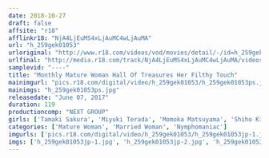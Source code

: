 ```yaml
---
date: 2018-10-27
draft: false
affsite: "r18"
afflinkr18: "NjA4LjEuMS4xLjAuMC4wLjAuMA"
url: "h_259gek01053"
urloriginal: "http://www.r18.com/videos/vod/movies/detail/-/id=h_259gek01053"
urlfinal: "http://media.r18.com/track/NjA4LjEuMS4xLjAuMC4wLjAuMA/videos/vod/movies/detail/-/id=h_259gek01053"
samplevid: "----"
title: "Monthly Mature Woman Hall Of Treasures Her Filthy Touch"
mainimgurl: "pics.r18.com/digital/video/h_259gek01053/h_259gek01053ps.jpg"
mainimgs: "h_259gek01053ps.jpg"
releasedate: "June 07, 2017"
duration: 119
productioncomp: "NEXT GROUP"
girls: ['Tamaki Sakura', 'Miyuki Terada', 'Momoka Matsuyama', 'Shiho Kitahara', 'Aiko Shimada', 'Natsumi Harada', 'Miki Shiraishi', 'Miyuki Yamao']
categories: ['Mature Woman', 'Married Woman', 'Nymphomaniac']
imgurls: ['pics.r18.com/digital/video/h_259gek01053/h_259gek01053jp-1.jpg', 'pics.r18.com/digital/video/h_259gek01053/h_259gek01053jp-2.jpg', 'pics.r18.com/digital/video/h_259gek01053/h_259gek01053jp-3.jpg', 'pics.r18.com/digital/video/h_259gek01053/h_259gek01053jp-4.jpg', 'pics.r18.com/digital/video/h_259gek01053/h_259gek01053jp-5.jpg', 'pics.r18.com/digital/video/h_259gek01053/h_259gek01053jp-6.jpg', 'pics.r18.com/digital/video/h_259gek01053/h_259gek01053jp-7.jpg', 'pics.r18.com/digital/video/h_259gek01053/h_259gek01053jp-8.jpg', 'pics.r18.com/digital/video/h_259gek01053/h_259gek01053jp-9.jpg', 'pics.r18.com/digital/video/h_259gek01053/h_259gek01053jp-10.jpg', 'pics.r18.com/digital/video/h_259gek01053/h_259gek01053jp-11.jpg', 'pics.r18.com/digital/video/h_259gek01053/h_259gek01053jp-12.jpg', 'pics.r18.com/digital/video/h_259gek01053/h_259gek01053jp-13.jpg', 'pics.r18.com/digital/video/h_259gek01053/h_259gek01053jp-14.jpg', 'pics.r18.com/digital/video/h_259gek01053/h_259gek01053jp-15.jpg', 'pics.r18.com/digital/video/h_259gek01053/h_259gek01053jp-16.jpg', 'pics.r18.com/digital/video/h_259gek01053/h_259gek01053jp-17.jpg', 'pics.r18.com/digital/video/h_259gek01053/h_259gek01053jp-18.jpg', 'pics.r18.com/digital/video/h_259gek01053/h_259gek01053jp-19.jpg', 'pics.r18.com/digital/video/h_259gek01053/h_259gek01053jp-20.jpg']
imgs: ['h_259gek01053jp-1.jpg', 'h_259gek01053jp-2.jpg', 'h_259gek01053jp-3.jpg', 'h_259gek01053jp-4.jpg', 'h_259gek01053jp-5.jpg', 'h_259gek01053jp-6.jpg', 'h_259gek01053jp-7.jpg', 'h_259gek01053jp-8.jpg', 'h_259gek01053jp-9.jpg', 'h_259gek01053jp-10.jpg', 'h_259gek01053jp-11.jpg', 'h_259gek01053jp-12.jpg', 'h_259gek01053jp-13.jpg', 'h_259gek01053jp-14.jpg', 'h_259gek01053jp-15.jpg', 'h_259gek01053jp-16.jpg', 'h_259gek01053jp-17.jpg', 'h_259gek01053jp-18.jpg', 'h_259gek01053jp-19.jpg', 'h_259gek01053jp-20.jpg']
---
```

